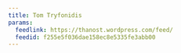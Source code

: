 ```yaml
---
title: Tom Tryfonidis
params:
  feedlink: https://thanost.wordpress.com/feed/
  feedid: f255e5f036dae158ec8e5335fe3abb00
---
```

